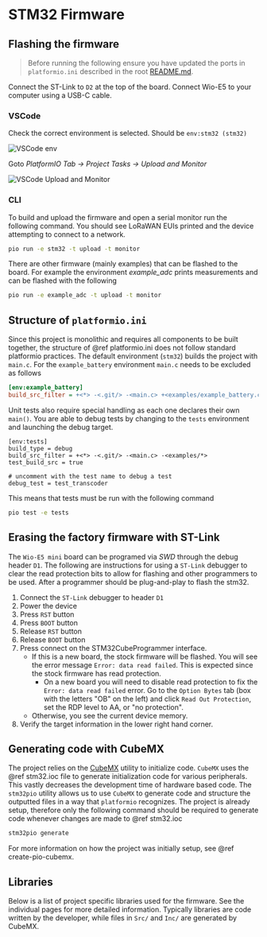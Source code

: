 # STM32 Firmware

## Flashing the firmware

> Before running the following ensure you have updated the ports in `platformio.ini` described in the root [README.md](../README.md).

Connect the ST-Link to `D2` at the top of the board. Connect Wio-E5 to your computer using a USB-C cable.

### VSCode

Check the correct environment is selected. Should be `env:stm32 (stm32)`

![VSCode env](../images/vscode_env_stm32.jpeg)

Goto *PlatformIO Tab -> Project Tasks -> Upload and Monitor*

![VSCode Upload and Monitor](../images/vscode_upload_monitor.jpeg)

### CLI

To build and upload the firmware and open a serial monitor run the following command. You should see LoRaWAN EUIs printed and the device attempting to connect to a network.

```bash
pio run -e stm32 -t upload -t monitor
```

There are other firmware (mainly examples) that can be flashed to the board. For example the environment *example_adc* prints measurements and can be flashed with the following

```bash
pio run -e example_adc -t upload -t monitor
```

## Structure of `platformio.ini`

Since this project is monolithic and requires all components to be built together, the structure of @ref platformio.ini does not follow standard platformio practices. The default environment (`stm32`) builds the project with `main.c`. For the `example_battery` environment `main.c` needs to be excluded as follows

```ini
[env:example_battery]
build_src_filter = +<*> -<.git/> -<main.c> +<examples/example_battery.c>
```

Unit tests also require special handling as each one declares their own `main()`. You are able to debug tests by changing to the `tests` environment and launching the debug target.

```
[env:tests]
build_type = debug
build_src_filter = +<*> -<.git/> -<main.c> -<examples/*>
test_build_src = true

# uncomment with the test name to debug a test
debug_test = test_transcoder
```

This means that tests must be run with the following command

```bash
pio test -e tests
```

## Erasing the factory firmware with ST-Link 

The `Wio-E5 mini` board can be programed via *SWD* through the debug header `D1`. The following are instructions for using a `ST-Link` debugger to clear the read protection bits to allow for flashing and other programmers to be used. After a programmer should be plug-and-play to flash the stm32.

1. Connect the `ST-Link` debugger to header `D1`
2. Power the device
3. Press `RST` button
4. Press `BOOT` button
5. Release `RST` button
6. Release `BOOT` button
7. Press connect on the STM32CubeProgrammer interface.
	- If this is a new board, the stock firmware will be flashed. You will see the error message `Error: data read failed`. This is expected since the stock firmware has read protection.
		- On a new board you will need to disable read protection to fix the `Error: data read failed` error. Go to the `Option Bytes` tab (box with the letters "OB" on the left) and click `Read Out Protection`, set the RDP level to AA, or "no protection".
	- Otherwise, you see the current device memory.
8. Verify the target information in the lower right hand corner.

## Generating code with CubeMX

The project relies on the [CubeMX](https://www.st.com/en/development-tools/stm32cubemx.html) utility to initialize code. `CubeMX` uses the @ref stm32.ioc file to generate initialization code for various peripherals. This vastly decreases the development time of hardware based code. The `stm32pio` utility allows us to use `CubeMX` to generate code and structure the outputted files in a way that `platformio` recognizes. The project is already setup, therefore only the following command should be required to generate code whenever changes are made to @ref stm32.ioc

```bash
stm32pio generate
```

For more information on how the project was initially setup, see @ref create-pio-cubemx.

## Libraries

Below is a list of project specific libraries used for the firmware. See the individual pages for more detailed information. Typically libraries are code written by the developer, while files in `Src/` and `Inc/` are generated by CubeMX.
